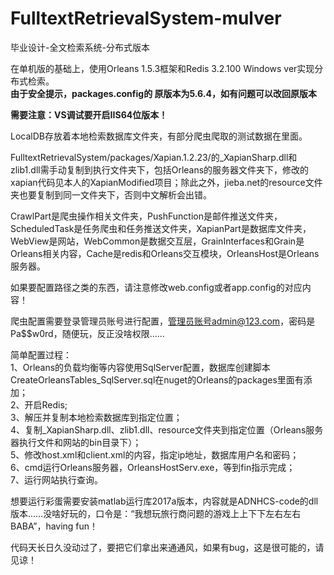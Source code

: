 # FulltextRetrievalSystem-mulver
毕业设计-全文检索系统-分布式版本

在单机版的基础上，使用Orleans 1.5.3框架和Redis 3.2.100 Windows ver实现分布式检索。  
**由于安全提示，packages.config的 <package id="Microsoft.Data.OData" version="5.8.4" targetFramework="net461" /> 原版本为5.6.4，如有问题可以改回原版本**  

**需要注意：VS调试要开启IIS64位版本！**  

LocalDB存放着本地检索数据库文件夹，有部分爬虫爬取的测试数据在里面。  

FulltextRetrievalSystem/packages/Xapian.1.2.23/的_XapianSharp.dll和zlib1.dll需手动复制到执行文件夹下，包括Orleans的服务器文件夹下，修改的xapian代码见本人的XapianModified项目；除此之外，jieba.net的resource文件夹也要复制到同一文件夹下，否则中文解析会出错。  

CrawlPart是爬虫操作相关文件夹，PushFunction是邮件推送文件夹，ScheduledTask是任务爬虫和任务推送文件夹，XapianPart是数据库文件夹，WebView是网站，WebCommon是数据交互层，GrainInterfaces和Grain是Orleans相关内容，Cache是redis和Orleans交互模块，OrleansHost是Orleans服务器。    

如果要配置路径之类的东西，请注意修改web.config或者app.config的对应内容！  

爬虫配置需要登录管理员账号进行配置，管理员账号admin@123.com，密码是Pa$$w0rd，随便玩，反正没啥权限……  

简单配置过程：  
1、Orleans的负载均衡等内容使用SqlServer配置，数据库创建脚本CreateOrleansTables_SqlServer.sql在nuget的Orleans的packages里面有添加；  
2、开启Redis;    
3、解压并复制本地检索数据库到指定位置；  
4、复制_XapianSharp.dll、zlib1.dll、resource文件夹到指定位置（Orleans服务器执行文件和网站的bin目录下）；  
5、修改host.xml和client.xml的内容，指定ip地址，数据库用户名和密码；  
6、cmd运行Orleans服务器，OrleansHostServ.exe，等到fin指示完成；  
7、运行网站执行查询。

想要运行彩蛋需要安装matlab运行库2017a版本，内容就是ADNHCS-code的dll版本……没啥好玩的，口令是：“我想玩旅行商问题的游戏上上下下左右左右BABA”，having fun！  


代码天长日久没动过了，要把它们拿出来通通风，如果有bug，这是很可能的，请见谅！  
